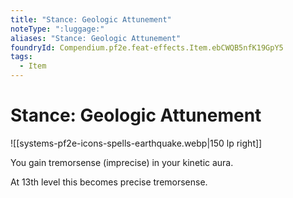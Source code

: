 ```yaml
---
title: "Stance: Geologic Attunement"
noteType: ":luggage:"
aliases: "Stance: Geologic Attunement"
foundryId: Compendium.pf2e.feat-effects.Item.ebCWQB5nfK19GpY5
tags:
  - Item
---
```


# Stance: Geologic Attunement
![[systems-pf2e-icons-spells-earthquake.webp|150 lp right]]

You gain tremorsense (imprecise) in your kinetic aura.

At 13th level this becomes precise tremorsense.
